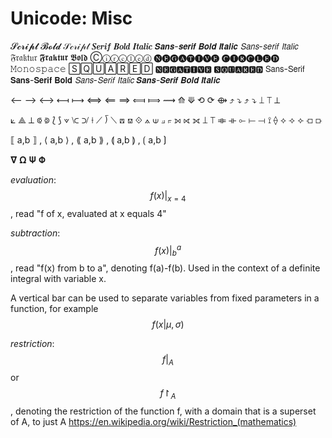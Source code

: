 # Unicode: Misc


𝓢𝓬𝓻𝓲𝓹𝓽 𝓑𝓸𝓵𝓭
𝒮𝒸𝓇𝒾𝓅𝓉
𝑺𝒆𝒓𝒊𝒇 𝑩𝒐𝒍𝒅 𝑰𝒕𝒂𝒍𝒊𝒄
𝙎𝙖𝙣𝙨-𝙨𝙚𝙧𝙞𝙛 𝘽𝙤𝙡𝙙 𝙄𝙩𝙖𝙡𝙞𝙘
𝘚𝘢𝘯𝘴-𝘴𝘦𝘳𝘪𝘧 𝘐𝘵𝘢𝘭𝘪𝘤
𝔉𝔯𝔞𝔨𝔱𝔲𝔯
𝕱𝖗𝖆𝖐𝖙𝖚𝖗 𝕭𝖔𝖑𝖉
Ⓒⓘⓡⓒⓛⓔⓓ
🅝🅔🅖🅐🅣🅘🅥🅔 🅒🅘🅡🅒🅛🅔🅓
𝙼𝚘𝚗𝚘𝚜𝚙𝚊𝚌𝚎
🅂🅀🅄🄰🅁🄴🄳
🅽🅴🅶🅰🆃🅸🆅🅴 🆂🆀🆄🅰🆁🅴🅳
𝖲𝖺𝗇𝗌-𝖲𝖾𝗋𝗂𝖿
𝗦𝗮𝗻𝘀-𝗦𝗲𝗿𝗶𝗳 𝗕𝗼𝗹𝗱
𝘚𝘢𝘯𝘴-𝘚𝘦𝘳𝘪𝘧 𝘐𝘵𝘢𝘭𝘪𝘤
𝙎𝙖𝙣𝙨-𝙎𝙚𝙧𝙞𝙛 𝘽𝙤𝙡𝙙 𝙄𝙩𝙖𝙡𝙞𝙘


⟵ ⟶ ⟷ ⟻ ⟼ ⟺ ⟸ ⟹ ⟽ ⟾ ⟿ ⟰ ⟱ ⟲ ⟳ ⟴ ⤴ ⤵ ⤴︎ ⤵︎ ⟘ ⟙ ⟂

⟀   ⟁   ⟂   ⟃   ⟄   ⟅   ⟆   ⟇   ⟈   ⟉   ⟊   ⟋   ⟌   ⟍   ⟎   ⟏
⟐   ⟑   ⟒   ⟓   ⟔   ⟕   ⟖   ⟗   ⟘   ⟙   ⟚   ⟛   ⟜   ⟝   ⟞   ⟟
⟠   ⟡   ⟢   ⟣   ⟤   ⟥   

⟦ a,b ⟧ , ⟨ a,b ⟩ , ⟪ a,b ⟫ , ⟬ a,b ⟭ , ⟮ a,b ⟯

𝛁 𝛀 𝚿 𝚽


*evaluation*: $$f(x)|_{x=4}$$, read "f of x, evaluated at x equals 4"

*subtraction*: $$f(x)\vert _{b}^{a}$$, read "f(x) from b to a", denoting f(a)-f(b). Used in the context of a definite integral with variable x.

A vertical bar can be used to separate variables from fixed parameters in a function, for example $$f(x|\mu ,\sigma )$$

*restriction*: $$f|_{A}$$ or $$f \upharpoonright _{A}$$, denoting the restriction of the function f, with a domain that is a superset of A, to just A
https://en.wikipedia.org/wiki/Restriction_(mathematics)
